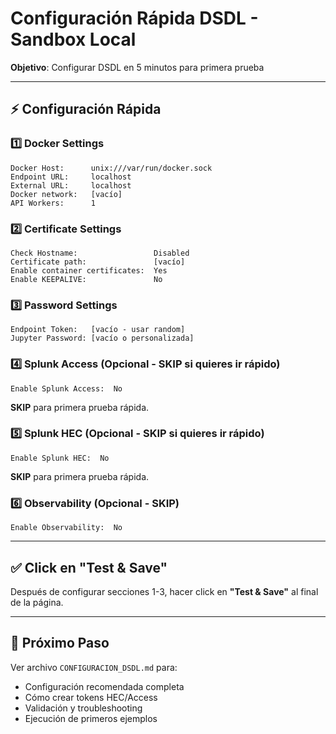 # Configuración Rápida DSDL - Sandbox Local

**Objetivo**: Configurar DSDL en 5 minutos para primera prueba

---

## ⚡ Configuración Rápida

### 1️⃣ Docker Settings

```
Docker Host:      unix:///var/run/docker.sock
Endpoint URL:     localhost
External URL:     localhost
Docker network:   [vacío]
API Workers:      1
```

### 2️⃣ Certificate Settings

```
Check Hostname:                 Disabled
Certificate path:               [vacío]
Enable container certificates:  Yes
Enable KEEPALIVE:               No
```

### 3️⃣ Password Settings

```
Endpoint Token:   [vacío - usar random]
Jupyter Password: [vacío o personalizada]
```

### 4️⃣ Splunk Access (Opcional - SKIP si quieres ir rápido)

```
Enable Splunk Access:  No
```

**SKIP** para primera prueba rápida.

### 5️⃣ Splunk HEC (Opcional - SKIP si quieres ir rápido)

```
Enable Splunk HEC:  No
```

**SKIP** para primera prueba rápida.

### 6️⃣ Observability (Opcional - SKIP)

```
Enable Observability:  No
```

---

## ✅ Click en "Test & Save"

Después de configurar secciones 1-3, hacer click en **"Test & Save"** al final de la página.

---

## 🚀 Próximo Paso

Ver archivo `CONFIGURACION_DSDL.md` para:
- Configuración recomendada completa
- Cómo crear tokens HEC/Access
- Validación y troubleshooting
- Ejecución de primeros ejemplos

